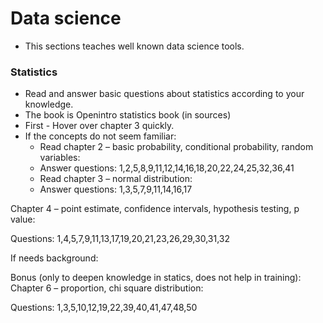 # Data science

- This sections teaches well known data science tools.

### Statistics
 - Read and answer basic questions about statistics according to your knowledge.
 - The book is Openintro statistics book (in sources) 
 - First - Hover over chapter 3 quickly.
 - If the concepts do not seem familiar:
    - Read chapter 2 – basic probability, conditional probability, random variables:
    - Answer questions: 1,2,5,8,9,11,12,14,16,18,20,22,24,25,32,36,41
    - Read chapter 3 – normal distribution:
    - Answer questions: 1,3,5,7,9,11,14,16,17

 
     
  


Chapter 4 – point estimate, confidence intervals, hypothesis testing, p value:

Questions: 1,4,5,7,9,11,13,17,19,20,21,23,26,29,30,31,32

If needs background:

Bonus (only to deepen knowledge in statics, does not help in training):
Chapter 6 – proportion, chi square distribution:

Questions: 1,3,5,10,12,19,22,39,40,41,47,48,50
